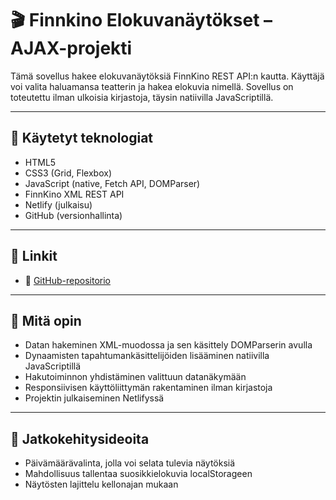 # 🎬 Finnkino Elokuvanäytökset – AJAX-projekti

Tämä sovellus hakee elokuvanäytöksiä FinnKino REST API:n kautta. Käyttäjä voi valita haluamansa teatterin ja hakea elokuvia nimellä. Sovellus on toteutettu ilman ulkoisia kirjastoja, täysin natiivilla JavaScriptillä.

---

## 🔧 Käytetyt teknologiat

- HTML5
- CSS3 (Grid, Flexbox)
- JavaScript (native, Fetch API, DOMParser)
- FinnKino XML REST API
- Netlify (julkaisu)
- GitHub (versionhallinta)

---

## 🔗 Linkit

- 💾 [GitHub-repositorio]([https://github.com/arttudev/finnkino-elokuvat](https://github.com/ArttuJuolahti/Finnkino/tree/main))

---

## 🧠 Mitä opin

- Datan hakeminen XML-muodossa ja sen käsittely DOMParserin avulla
- Dynaamisten tapahtumankäsittelijöiden lisääminen natiivilla JavaScriptillä
- Hakutoiminnon yhdistäminen valittuun datanäkymään
- Responsiivisen käyttöliittymän rakentaminen ilman kirjastoja
- Projektin julkaiseminen Netlifyssä

---

## 📌 Jatkokehitysideoita

- Päivämäärävalinta, jolla voi selata tulevia näytöksiä
- Mahdollisuus tallentaa suosikkielokuvia localStorageen
- Näytösten lajittelu kellonajan mukaan
